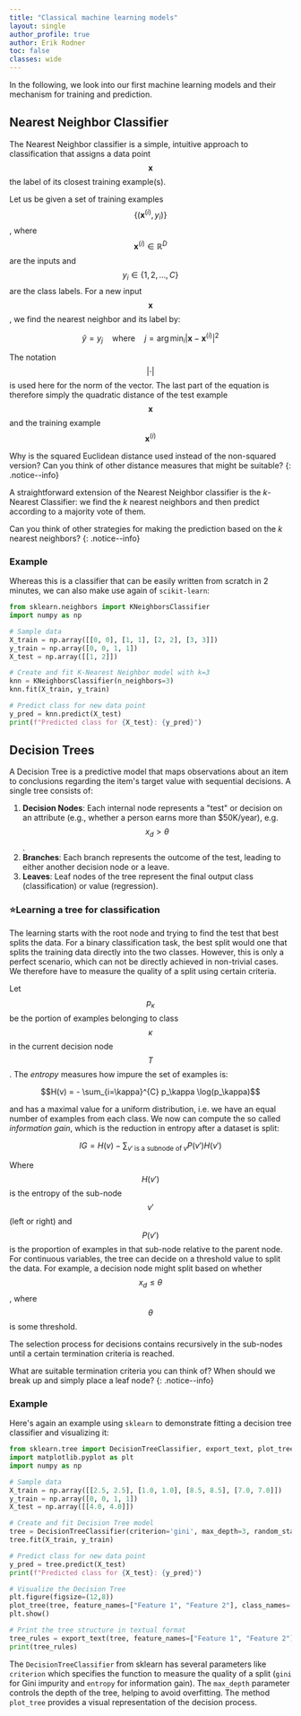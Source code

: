 ```yaml
---
title: "Classical machine learning models"
layout: single
author_profile: true
author: Erik Rodner
toc: false
classes: wide
---
```


In the following, we look into our first machine learning models and their mechanism for training and prediction.

## Nearest Neighbor Classifier

The Nearest Neighbor classifier is a simple, intuitive approach to classification that assigns a data point $$\mathbf{x}$$ the label of its closest training example(s).

Let us be given a set of training examples $$\{(\mathbf{x}^{(i)}, y_i)\}$$, where $$\mathbf{x}^{(i)} \in \mathbb{R}^D$$ are the inputs and $$y_i \in \{1, 2, \ldots, C\}$$ are the class labels.
For a new input $$\mathbf{x}$$, we find the nearest neighbor and its label by:

$$ \hat{y} = y_j \quad \text{where} \quad j = \arg\min_i \vert \mathbf{x} - \mathbf{x}^{(i)} \vert^2 $$

The notation $$\vert \cdot \vert$$ is used here for the norm of the vector. The last part of the equation is therefore simply
the quadratic distance of the test example $$\mathbf{x}$$ and the training example $$\mathbf{x}^{(i)}$$

Why is the squared Euclidean distance used instead of the non-squared version? Can you think of other distance measures
that might be suitable?
{: .notice--info}

A straightforward extension of the Nearest Neighbor classifier is the $k$-Nearest Classifier: 
we find the $k$ nearest neighbors and then predict according to a majority vote of them.

Can you think of other strategies for making the prediction based on the $k$ nearest neighbors?
{: .notice--info}

### Example

Whereas this is a classifier that can be easily written from scratch in 2 minutes, we can also make use again of `scikit-learn`:

```python
from sklearn.neighbors import KNeighborsClassifier
import numpy as np

# Sample data
X_train = np.array([[0, 0], [1, 1], [2, 2], [3, 3]])
y_train = np.array([0, 0, 1, 1])
X_test = np.array([[1, 2]])

# Create and fit K-Nearest Neighbor model with k=3
knn = KNeighborsClassifier(n_neighbors=3)
knn.fit(X_train, y_train)

# Predict class for new data point
y_pred = knn.predict(X_test)
print(f"Predicted class for {X_test}: {y_pred}")
```

## Decision Trees

A Decision Tree is a predictive model that maps observations about an item to conclusions regarding the item's target value with sequential decisions. 
A single tree consists of:

1. **Decision Nodes**: Each internal node represents a "test" or decision on an attribute (e.g., whether a person earns more than $50K/year), e.g. $$x_d > \theta$$.
2. **Branches**: Each branch represents the outcome of the test, leading to either another decision node or a leave.
3. **Leaves**: Leaf nodes of the tree represent the final output class (classification) or value (regression).

### ⭐Learning a tree for classification

The learning starts with the root node and trying to find the test that best splits the data. For
a binary classification task, the best split would one that splits the training data directly into the two classes.
However, this is only a perfect scenario, which can not be directly achieved in non-trivial cases.
We therefore have to measure the quality of a split using certain criteria.

Let $$p_\kappa$$ be the portion of examples belonging to class $$\kappa$$ in the current decision node $$T$$.
The *entropy* measures how impure the set of examples is:

$$H(v) = - \sum_{i=\kappa}^{C} p_\kappa \log(p_\kappa)$$

and has a maximal value for a uniform distribution, i.e. we have an equal number of examples from each class.
We now can compute the so called *information gain*, which is the reduction in entropy after a dataset is split:

$$IG = H(v) - \sum_{v' \;\text{is a subnode of}\; v} P(v') H(v') $$

Where $$H(v')$$ is the entropy of the sub-node $$v'$$ (left or right) and $$P(v')$$ is the proportion of examples in that sub-node relative to the parent node.
For continuous variables, the tree can decide on a threshold value to split the data. For example, a decision node might split based on whether $$x_d \leq \theta$$, where $$\theta$$
 is some threshold. 

The selection process for decisions contains recursively in the sub-nodes until a certain termination criteria is reached.

What are suitable termination criteria you can think of? When should we break up and simply place a leaf node?
{: .notice--info}

### Example

Here's again an example using `sklearn` to demonstrate fitting a decision tree classifier and visualizing it:

```python
from sklearn.tree import DecisionTreeClassifier, export_text, plot_tree
import matplotlib.pyplot as plt
import numpy as np

# Sample data
X_train = np.array([[2.5, 2.5], [1.0, 1.0], [8.5, 8.5], [7.0, 7.0]])
y_train = np.array([0, 0, 1, 1])
X_test = np.array([[4.0, 4.0]])

# Create and fit Decision Tree model
tree = DecisionTreeClassifier(criterion='gini', max_depth=3, random_state=42)
tree.fit(X_train, y_train)

# Predict class for new data point
y_pred = tree.predict(X_test)
print(f"Predicted class for {X_test}: {y_pred}")

# Visualize the Decision Tree
plt.figure(figsize=(12,8))
plot_tree(tree, feature_names=["Feature 1", "Feature 2"], class_names=["Class 0", "Class 1"], filled=True)
plt.show()

# Print the tree structure in textual format
tree_rules = export_text(tree, feature_names=["Feature 1", "Feature 2"])
print(tree_rules)
```

The `DecisionTreeClassifier` from sklearn has several parameters like `criterion` which specifies the function to measure the quality of a split (`gini` for Gini impurity and `entropy` for information gain). The `max_depth` parameter controls the depth of the tree, helping to avoid overfitting. The method `plot_tree` provides a visual representation of the decision process.
